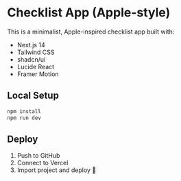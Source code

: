 # Checklist App (Apple-style)

This is a minimalist, Apple-inspired checklist app built with:

- Next.js 14
- Tailwind CSS
- shadcn/ui
- Lucide React
- Framer Motion

## Local Setup

```bash
npm install
npm run dev
```

## Deploy

1. Push to GitHub
2. Connect to Vercel
3. Import project and deploy 🚀
